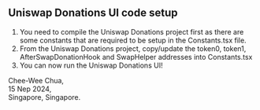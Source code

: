 ## Uniswap Donations UI code setup

1. You need to compile the Uniswap Donations project first as there are some constants that are required to be setup in the Constants.tsx file.
2. From the Uniswap Donations project, copy/update the token0, token1, AfterSwapDonationHook and SwapHelper addresses into Constants.tsx
3. You can now run the Uniswap Donations UI!


Chee-Wee Chua,  
15 Nep 2024,  
Singapore, Singapore.